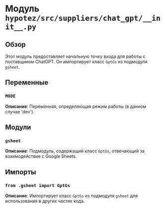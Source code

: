 # Модуль `hypotez/src/suppliers/chat_gpt/__init__.py`

## Обзор

Этот модуль предоставляет начальную точку входа для работы с поставщиком ChatGPT.  Он импортирует класс `GptGs` из подмодуля `gsheet`.

## Переменные

### `MODE`

**Описание**:  Переменная, определяющая режим работы (в данном случае 'dev').


## Модули

### `gsheet`

**Описание**: Подмодуль, содержащий класс `GptGs`, отвечающий за взаимодействие с Google Sheets.

## Импорты

### `from .gsheet import GptGs`

**Описание**: Импортирует класс `GptGs` из подмодуля `gsheet` для использования в других частях кода.